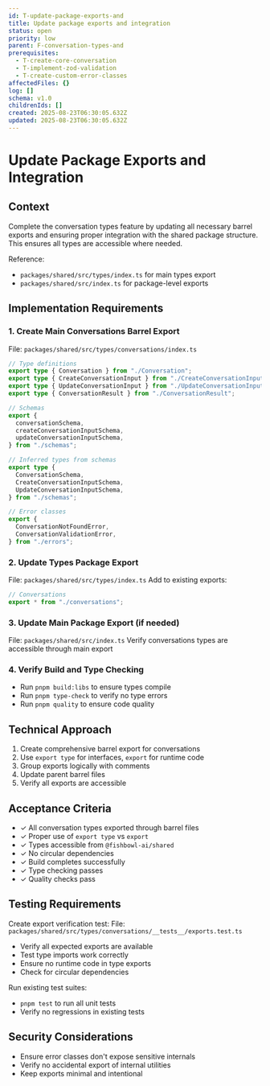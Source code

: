 ```yaml
---
id: T-update-package-exports-and
title: Update package exports and integration
status: open
priority: low
parent: F-conversation-types-and
prerequisites:
  - T-create-core-conversation
  - T-implement-zod-validation
  - T-create-custom-error-classes
affectedFiles: {}
log: []
schema: v1.0
childrenIds: []
created: 2025-08-23T06:30:05.632Z
updated: 2025-08-23T06:30:05.632Z
---
```


# Update Package Exports and Integration

## Context

Complete the conversation types feature by updating all necessary barrel exports and ensuring proper integration with the shared package structure. This ensures all types are accessible where needed.

Reference:

- `packages/shared/src/types/index.ts` for main types export
- `packages/shared/src/index.ts` for package-level exports

## Implementation Requirements

### 1. Create Main Conversations Barrel Export

File: `packages/shared/src/types/conversations/index.ts`

```typescript
// Type definitions
export type { Conversation } from "./Conversation";
export type { CreateConversationInput } from "./CreateConversationInput";
export type { UpdateConversationInput } from "./UpdateConversationInput";
export type { ConversationResult } from "./ConversationResult";

// Schemas
export {
  conversationSchema,
  createConversationInputSchema,
  updateConversationInputSchema,
} from "./schemas";

// Inferred types from schemas
export type {
  ConversationSchema,
  CreateConversationInputSchema,
  UpdateConversationInputSchema,
} from "./schemas";

// Error classes
export {
  ConversationNotFoundError,
  ConversationValidationError,
} from "./errors";
```

### 2. Update Types Package Export

File: `packages/shared/src/types/index.ts`
Add to existing exports:

```typescript
// Conversations
export * from "./conversations";
```

### 3. Update Main Package Export (if needed)

File: `packages/shared/src/index.ts`
Verify conversations types are accessible through main export

### 4. Verify Build and Type Checking

- Run `pnpm build:libs` to ensure types compile
- Run `pnpm type-check` to verify no type errors
- Run `pnpm quality` to ensure code quality

## Technical Approach

1. Create comprehensive barrel export for conversations
2. Use `export type` for interfaces, `export` for runtime code
3. Group exports logically with comments
4. Update parent barrel files
5. Verify all exports are accessible

## Acceptance Criteria

- ✓ All conversation types exported through barrel files
- ✓ Proper use of `export type` vs `export`
- ✓ Types accessible from `@fishbowl-ai/shared`
- ✓ No circular dependencies
- ✓ Build completes successfully
- ✓ Type checking passes
- ✓ Quality checks pass

## Testing Requirements

Create export verification test:
File: `packages/shared/src/types/conversations/__tests__/exports.test.ts`

- Verify all expected exports are available
- Test type imports work correctly
- Ensure no runtime code in type exports
- Check for circular dependencies

Run existing test suites:

- `pnpm test` to run all unit tests
- Verify no regressions in existing tests

## Security Considerations

- Ensure error classes don't expose sensitive internals
- Verify no accidental export of internal utilities
- Keep exports minimal and intentional
